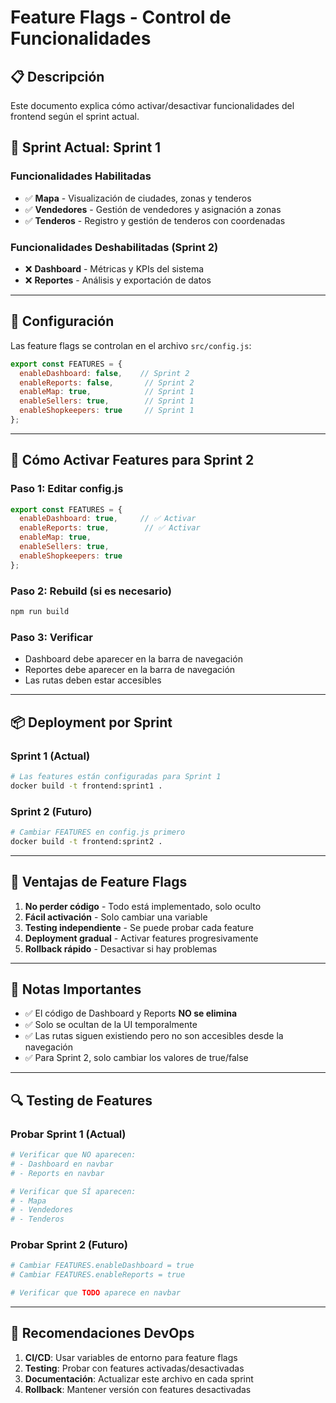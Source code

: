 # Feature Flags - Control de Funcionalidades

## 📋 Descripción

Este documento explica cómo activar/desactivar funcionalidades del frontend según el sprint actual.

## 🎯 Sprint Actual: Sprint 1

### Funcionalidades Habilitadas
- ✅ **Mapa** - Visualización de ciudades, zonas y tenderos
- ✅ **Vendedores** - Gestión de vendedores y asignación a zonas
- ✅ **Tenderos** - Registro y gestión de tenderos con coordenadas

### Funcionalidades Deshabilitadas (Sprint 2)
- ❌ **Dashboard** - Métricas y KPIs del sistema
- ❌ **Reportes** - Análisis y exportación de datos

---

## 🔧 Configuración

Las feature flags se controlan en el archivo `src/config.js`:

```javascript
export const FEATURES = {
  enableDashboard: false,    // Sprint 2
  enableReports: false,       // Sprint 2
  enableMap: true,            // Sprint 1
  enableSellers: true,        // Sprint 1
  enableShopkeepers: true     // Sprint 1
};
```

---

## 🚀 Cómo Activar Features para Sprint 2

### Paso 1: Editar config.js
```javascript
export const FEATURES = {
  enableDashboard: true,     // ✅ Activar
  enableReports: true,        // ✅ Activar
  enableMap: true,
  enableSellers: true,
  enableShopkeepers: true
};
```

### Paso 2: Rebuild (si es necesario)
```bash
npm run build
```

### Paso 3: Verificar
- Dashboard debe aparecer en la barra de navegación
- Reportes debe aparecer en la barra de navegación
- Las rutas deben estar accesibles

---

## 📦 Deployment por Sprint

### Sprint 1 (Actual)
```bash
# Las features están configuradas para Sprint 1
docker build -t frontend:sprint1 .
```

### Sprint 2 (Futuro)
```bash
# Cambiar FEATURES en config.js primero
docker build -t frontend:sprint2 .
```

---

## 🎯 Ventajas de Feature Flags

1. **No perder código** - Todo está implementado, solo oculto
2. **Fácil activación** - Solo cambiar una variable
3. **Testing independiente** - Se puede probar cada feature
4. **Deployment gradual** - Activar features progresivamente
5. **Rollback rápido** - Desactivar si hay problemas

---

## 📝 Notas Importantes

- ✅ El código de Dashboard y Reports **NO se elimina**
- ✅ Solo se ocultan de la UI temporalmente
- ✅ Las rutas siguen existiendo pero no son accesibles desde la navegación
- ✅ Para Sprint 2, solo cambiar los valores de true/false

---

## 🔍 Testing de Features

### Probar Sprint 1 (Actual)
```bash
# Verificar que NO aparecen:
# - Dashboard en navbar
# - Reports en navbar

# Verificar que SÍ aparecen:
# - Mapa
# - Vendedores
# - Tenderos
```

### Probar Sprint 2 (Futuro)
```bash
# Cambiar FEATURES.enableDashboard = true
# Cambiar FEATURES.enableReports = true

# Verificar que TODO aparece en navbar
```

---

## 🤝 Recomendaciones DevOps

1. **CI/CD**: Usar variables de entorno para feature flags
2. **Testing**: Probar con features activadas/desactivadas
3. **Documentación**: Actualizar este archivo en cada sprint
4. **Rollback**: Mantener versión con features desactivadas


